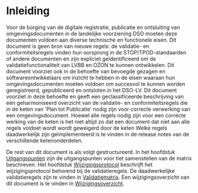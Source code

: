 # Inleiding

Voor de borging van de digitale registratie, publicatie en ontsluiting van
omgevingsdocumenten  in
de landelijke voorziening DSO moeten deze documenten voldoen aan diverse
technische en functionele eisen.  Dit document is geen bron van nieuwe regels: de validatie- en conformiteitsregels 
vinden hun oorsprong in de STOP/TPOD-standaarden of andere documenten
en zijn expliciet geïdentificeerd om de validatiefunctionaliteit van
LVBB en OZON te kunnen ontwikkelen. Dit document voorziet ook in de behoefte van bevoegde gezagen en 
softwareontwikkelaars om inzicht te hebben in de eisen waaraan hun
omgevingsdocumenten moeten voldoen om succesvol te kunnen worden geregistreerd,
gepubliceerd en ontsloten in het DSO-LV. Dit document voorziet in deze behoefte
en geeft een geclassificeerde beschrijving van een geharmoniseerd overzicht van
de validatie- en conformiteitsregels die in de keten van 'Plan tot Publicatie'
nodig zijn voor correcte verwerking van een omgevingsdocument. Hoewel alle
regels nodig zijn voor een correcte werking van de keten is het niet altijd zo
dat een document dat niet aan alle regels voldoet wordt wordt geweigerd door de
keten Welke regels daadwerkelijk zijn geïmplementeerd is te vinden in de
release notes van de verschillende ketenonderdelen.

De rest van dit document is als volgt gestructureerd. In het hoofdstuk [Uitgangspunten](#uitgangspunten) zijn de uitgangspunten voor het samenstellen van de matrix beschreven. Het hoofdstuk [Wijzigingsprotocol](#wijzigingsprotocol) beschrijft het wijzigingsprotocol behorend bij de validatieregels. De daadwerkelijke validatieregels zijn te vinden in [Validatiematrix](#de-validatiematrix). Een wijzigingsoverzicht van dit document is te vinden in [Wijzigingsoverzicht](#wijzigingsoverzicht).
